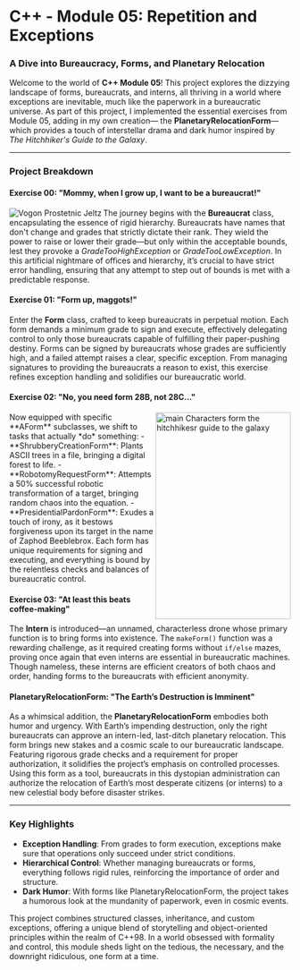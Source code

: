 # C++ - Module 05: Repetition and Exceptions

### A Dive into Bureaucracy, Forms, and Planetary Relocation
<!-- ![prostetnic](https://github.com/user-attachments/assets/acda80b3-2b18-41e7-a510-c7d2c7ca472b)-->
Welcome to the world of **C++ Module 05**! This project explores the dizzying landscape of forms, bureaucrats, and interns, all thriving in a world where exceptions are inevitable, much like the paperwork in a bureaucratic universe. As part of this project, I implemented the essential exercises from Module 05, adding in my own creation— the **PlanetaryRelocationForm**—which provides a touch of interstellar drama and dark humor inspired by *The Hitchhiker's Guide to the Galaxy*.


---

### Project Breakdown

#### Exercise 00: "Mommy, when I grow up, I want to be a bureaucrat!"
<img src="https://github.com/user-attachments/assets/acda80b3-2b18-41e7-a510-c7d2c7ca472b" alt="Vogon Prostetnic Jeltz" align="left">

The journey begins with the **Bureaucrat** class, encapsulating the essence of rigid hierarchy. Bureaucrats have names that don't change and grades that strictly dictate their rank. They wield the power to raise or lower their grade—but only within the acceptable bounds, lest they provoke a *GradeTooHighException* or *GradeTooLowException*. In this artificial nightmare of offices and hierarchy, it’s crucial to have strict error handling, ensuring that any attempt to step out of bounds is met with a predictable response. 

#### Exercise 01: "Form up, maggots!"
Enter the **Form** class, crafted to keep bureaucrats in perpetual motion. Each form demands a minimum grade to sign and execute, effectively delegating control to only those bureaucrats capable of fulfilling their paper-pushing destiny. Forms can be signed by bureaucrats whose grades are sufficiently high, and a failed attempt raises a clear, specific exception. From managing signatures to providing the bureaucrats a reason to exist, this exercise refines exception handling and solidifies our bureaucratic world.

#### Exercise 02: "No, you need form 28B, not 28C..."
<!-- ![main_characters](https://github.com/user-attachments/assets/c057a1c9-db5f-4bea-ac17-38c0702ce632) -->
<img src="https://github.com/user-attachments/assets/c057a1c9-db5f-4bea-ac17-38c0702ce632" alt="main Characters form the hitchhikesr guide to the galaxy" align="right" width="242" height="370">
Now equipped with specific **AForm** subclasses, we shift to tasks that actually *do* something:
- **ShrubberyCreationForm**: Plants ASCII trees in a file, bringing a digital forest to life.
- **RobotomyRequestForm**: Attempts a 50% successful robotic transformation of a target, bringing random chaos into the equation.
- **PresidentialPardonForm**: Exudes a touch of irony, as it bestows forgiveness upon its target in the name of Zaphod Beeblebrox.
Each form has unique requirements for signing and executing, and everything is bound by the relentless checks and balances of bureaucratic control. 

#### Exercise 03: "At least this beats coffee-making"
The **Intern** is introduced—an unnamed, characterless drone whose primary function is to bring forms into existence. The `makeForm()` function was a rewarding challenge, as it required creating forms without `if/else` mazes, proving once again that even interns are essential in bureaucratic machines. Though nameless, these interns are efficient creators of both chaos and order, handing forms to the bureaucrats with efficient anonymity.

#### PlanetaryRelocationForm: "The Earth’s Destruction is Imminent"
As a whimsical addition, the **PlanetaryRelocationForm** embodies both humor and urgency. With Earth’s impending destruction, only the right bureaucrats can approve an intern-led, last-ditch planetary relocation. This form brings new stakes and a cosmic scale to our bureaucratic landscape. Featuring rigorous grade checks and a requirement for proper authorization, it solidifies the project’s emphasis on controlled processes. Using this form as a tool, bureaucrats in this dystopian administration can authorize the relocation of Earth’s most desperate citizens (or interns) to a new celestial body before disaster strikes. 

---

### Key Highlights
- **Exception Handling**: From grades to form execution, exceptions make sure that operations only succeed under strict conditions.
- **Hierarchical Control**: Whether managing bureaucrats or forms, everything follows rigid rules, reinforcing the importance of order and structure.
- **Dark Humor**: With forms like PlanetaryRelocationForm, the project takes a humorous look at the mundanity of paperwork, even in cosmic events.

This project combines structured classes, inheritance, and custom exceptions, offering a unique blend of storytelling and object-oriented principles within the realm of C++98. In a world obsessed with formality and control, this module sheds light on the tedious, the necessary, and the downright ridiculous, one form at a time.
